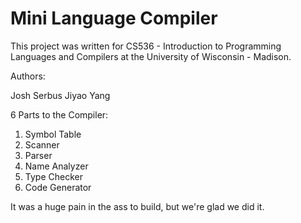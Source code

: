 Mini Language Compiler
=======

This project was written for CS536 - Introduction to Programming Languages and Compilers at the University of Wisconsin - Madison.

Authors: 

Josh Serbus
Jiyao Yang

6 Parts to the Compiler:

1. Symbol Table
2. Scanner
3. Parser
4. Name Analyzer
5. Type Checker
6. Code Generator

It was a huge pain in the ass to build, but we're glad we did it.
